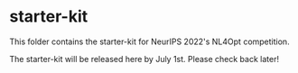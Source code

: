 # starter-kit

This folder contains the starter-kit for NeurIPS 2022's NL4Opt competition.


The starter-kit will be released here by July 1st. Please check back later!
